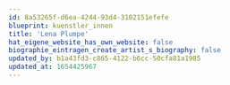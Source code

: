 ```yaml
---
id: 8a53265f-d6ea-4244-93d4-3102151efefe
blueprint: kuenstler_innen
title: 'Lena Plumpe'
hat_eigene_website_has_own_website: false
biographie_eintragen_create_artist_s_biography: false
updated_by: b1a43fd3-c865-4122-b6cc-50cfa81a1985
updated_at: 1654425967
---
```


